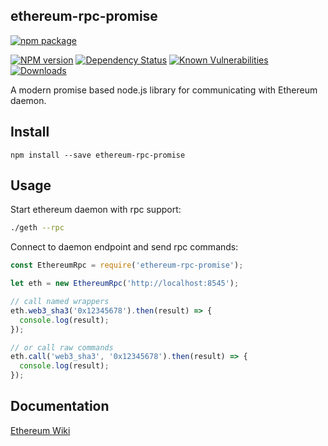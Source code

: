 ## ethereum-rpc-promise

[![npm package](https://nodei.co/npm/ethereum-rpc-promise.png?downloads=true&downloadRank=true&stars=true)](https://nodei.co/npm/ethereum-rpc-promise/)

[![NPM version][npm-image]][npm-url]
[![Dependency Status](https://img.shields.io/david/vialikb/ethereum-rpc-promise.svg?style=flat-square)](https://david-dm.org/vialikb/ethereum-rpc-promise)
[![Known Vulnerabilities](https://snyk.io/test/npm/ethereum-rpc-promise/badge.svg?style=flat-square)](https://snyk.io/test/npm/ethereum-rpc-promise)
[![Downloads][downloads-image]][downloads-url]

[downloads-image]: https://img.shields.io/npm/dm/ethereum-rpc-promise.svg?style=flat-square
[downloads-url]: https://www.npmjs.com/package/ethereum-rpc-promise
[npm-image]: https://img.shields.io/npm/v/ethereum-rpc-promise.svg?style=flat-square
[npm-url]: https://www.npmjs.com/package/ethereum-rpc-promise

A modern promise based node.js library for communicating with Ethereum daemon.

## Install

```
npm install --save ethereum-rpc-promise
```

## Usage

Start ethereum daemon with rpc support:

```bash
./geth --rpc
```

Connect to daemon endpoint and send rpc commands:

```js
const EthereumRpc = require('ethereum-rpc-promise');

let eth = new EthereumRpc('http://localhost:8545');

// call named wrappers
eth.web3_sha3('0x12345678').then(result) => {
  console.log(result);
});

// or call raw commands
eth.call('web3_sha3', '0x12345678').then(result) => {
  console.log(result);
});

```

## Documentation

[Ethereum Wiki](https://github.com/ethereum/wiki/wiki/JSON-RPC)
